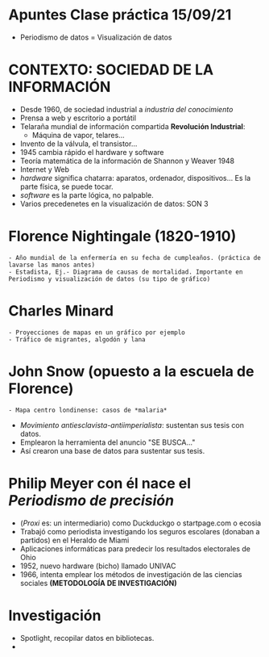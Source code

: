 # Apuntes Clase práctica 15/09/21
- Periodismo de datos = Visualización de datos
# CONTEXTO: SOCIEDAD DE LA INFORMACIÓN
- Desde 1960, de sociedad industrial a *industria del conocimiento*
- Prensa a web y escritorio a portátil
- Telaraña mundial de información compartida
**Revolución Industrial**:
  - Máquina de vapor, telares...
- Invento de la válvula, el transistor...
- 1945 cambia rápido el hardware y software
- Teoría matemática de la información de Shannon y Weaver 1948
- Internet y Web
- *hardware* significa chatarra: aparatos, ordenador, dispositivos... Es la parte física, se puede tocar.
- *software* es la parte lógica, no palpable.
- Varios precedenetes en la visualización de datos: SON 3
# **Florence Nightingale (1820-1910)**
    - Año mundial de la enfermería en su fecha de cumpleaños. (práctica de lavarse las manos antes)
    - Estadista, Ej.- Diagrama de causas de mortalidad. Importante en Periodismo y visualización de datos (su tipo de gráfico)
# **Charles Minard**
    - Proyecciones de mapas en un gráfico por ejemplo
    - Tráfico de migrantes, algodón y lana
# **John Snow** (opuesto a la escuela de Florence)
    - Mapa centro londinense: casos de *malaria*
- *Movimiento antiesclavista-antiimperialista*: sustentan sus tesis con datos.
- Emplearon la herramienta del anuncio "SE BUSCA..."
- Así crearon una base de datos para sustentar sus tesis.
# **Philip Meyer** con él nace el *Periodismo de precisión*
- (*Proxi* es: un intermediario) como Duckduckgo o startpage.com o ecosia
- Trabajó como periodista investigando los seguros escolares (donaban a partidos) en el Heraldo de Miami
- Aplicaciones informáticas para predecir los resultados electorales de Ohio
- 1952, nuevo hardware (bicho) llamado UNIVAC
- 1966, intenta emplear los métodos de investigación de las ciencias sociales **(METODOLOGÍA DE INVESTIGACIÓN)**
# Investigación
- Spotlight, recopilar datos en bibliotecas.
- 
